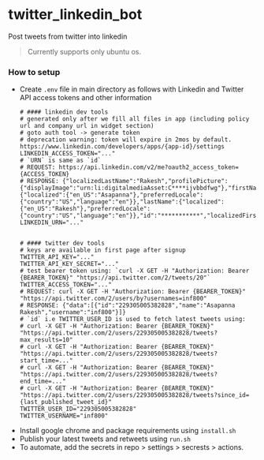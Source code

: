 # twitter_linkedin_bot
Post tweets from twitter into linkedin

> Currently supports only ubuntu os.

### How to setup

- Create `.env` file in main directory as follows with Linkedin and Twitter API access tokens and other information
    ```shell
    # #### linkedin dev tools
    # generated only after we fill all files in app (including policy url and company url in widget section)
    # goto auth tool -> generate token
    # deprecation warning: token will expire in 2mos by default. https://www.linkedin.com/developers/apps/{app-id}/settings
    LINKEDIN_ACCESS_TOKEN="..."
    # `URN` is same as `id`
    # REQUEST: https://api.linkedin.com/v2/me?oauth2_access_token={ACCESS_TOKEN}
    # RESPONSE: {"localizedLastName":"Rakesh","profilePicture":{"displayImage":"urn:li:digitalmediaAsset:C****ijvbbdfwg"},"firstName":{"localized":{"en_US":"Asapanna"},"preferredLocale":{"country":"US","language":"en"}},"lastName":{"localized":{"en_US":"Rakesh"},"preferredLocale":{"country":"US","language":"en"}},"id":"***********","localizedFirstName":"Asapanna"}
    LINKEDIN_URN="..."


    # #### twitter dev tools
    # keys are available in first page after signup
    TWITTER_API_KEY="..."
    TWITTER_API_KEY_SECRET="..."
    # test bearer token using: `curl -X GET -H "Authorization: Bearer {BEARER_TOKEN}" "https://api.twitter.com/2/tweets/20"`
    TWITTER_ACCESS_TOKEN="..."
    # REQUEST: curl -X GET -H "Authorization: Bearer {BEARER_TOKEN}"  "https://api.twitter.com/2/users/by?usernames=inf800"
    # RESPONSE: {"data":[{"id":"229305005382828","name":"Asapanna Rakesh","username":"inf800"}]}
    # `id` i.e TWITTER_USER_ID is used to fetch latest tweets using:
    # curl -X GET -H "Authorization: Bearer {BEARER_TOKEN}"  "https://api.twitter.com/2/users/229305005382828/tweets?max_results=10"
    # curl -X GET -H "Authorization: Bearer {BEARER_TOKEN}"  "https://api.twitter.com/2/users/229305005382828/tweets?start_time=..."
    # curl -X GET -H "Authorization: Bearer {BEARER_TOKEN}"  "https://api.twitter.com/2/users/229305005382828/tweets?end_time=..."
    # curl -X GET -H "Authorization: Bearer {BEARER_TOKEN}"  "https://api.twitter.com/2/users/229305005382828/tweets?since_id={last_published_tweet_id}"
    TWITTER_USER_ID="229305005382828"
    TWITTER_USERNAME="inf800"
    ```
- Install google chrome and package requirements using `install.sh`
- Publish your latest tweets and retweets using `run.sh`
- To automate, add the secrets in repo > settings > secrests > actions.
